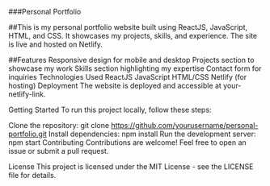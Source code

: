 ###Personal Portfolio


##This is my personal portfolio website built using ReactJS, JavaScript, HTML, and CSS. It showcases my projects, skills, and experience. The site is live and hosted on Netlify.

##Features
Responsive design for mobile and desktop
Projects section to showcase my work
Skills section highlighting my expertise
Contact form for inquiries
Technologies Used
ReactJS
JavaScript
HTML/CSS
Netlify (for hosting)
Deployment
The website is deployed and accessible at your-netlify-link.

Getting Started
To run this project locally, follow these steps:

Clone the repository: git clone https://github.com/yourusername/personal-portfolio.git
Install dependencies: npm install
Run the development server: npm start
Contributing
Contributions are welcome! Feel free to open an issue or submit a pull request.

License
This project is licensed under the MIT License - see the LICENSE file for details.
